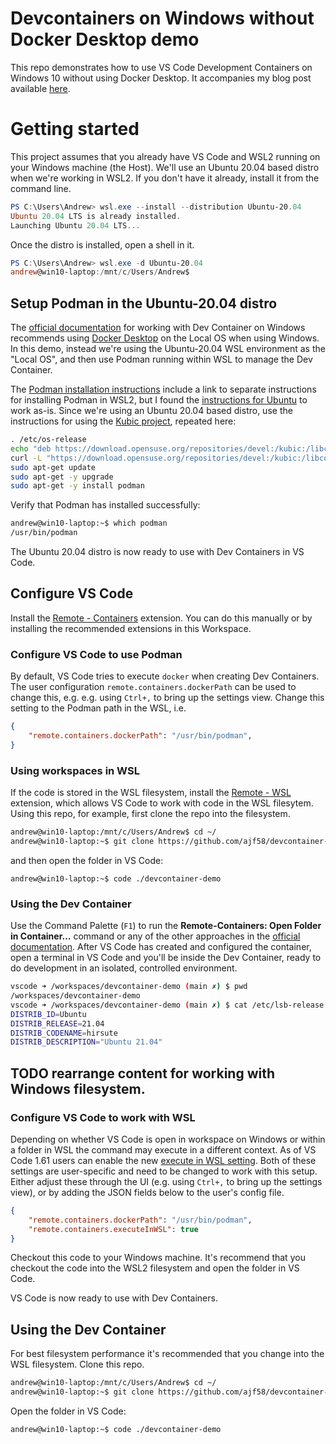 # Devcontainers on Windows without Docker Desktop demo

This repo demonstrates how to use VS Code Development Containers on Windows 10 without using Docker Desktop. It accompanies my blog post available [here](https://ajf58.github.io/).

# Getting started

This project assumes that you already have VS Code and WSL2 running on your Windows machine (the Host). We'll use an Ubuntu 20.04 based distro when we're working in WSL2. If you don't have it already, install it from the command line.

```powershell
PS C:\Users\Andrew> wsl.exe --install --distribution Ubuntu-20.04
Ubuntu 20.04 LTS is already installed.
Launching Ubuntu 20.04 LTS...
```
Once the distro is installed, open a shell in it. 
```powershell
PS C:\Users\Andrew> wsl.exe -d Ubuntu-20.04
andrew@win10-laptop:/mnt/c/Users/Andrew$
```

## Setup Podman in the Ubuntu-20.04 distro

The [official documentation](https://code.visualstudio.com/docs/remote/containers#_getting-started) for working with Dev Container on Windows recommends using [Docker Desktop](https://www.docker.com/products/docker-desktop) on the Local OS when using Windows. In this demo, instead we're using the Ubuntu-20.04 WSL environment as the "Local OS", and then use Podman running within WSL to manage the Dev Container.

The [Podman installation instructions](https://podman.io/getting-started/installation) include a link to separate instructions for installing Podman in WSL2, but I found the [instructions for Ubuntu](https://podman.io/getting-started/installation#linux-distributions) to work as-is. Since we're using an Ubuntu 20.04 based distro, use the instructions for using the [Kubic project](https://build.opensuse.org/package/show/devel:kubic:libcontainers:stable/podman), repeated here:

```bash
. /etc/os-release
echo "deb https://download.opensuse.org/repositories/devel:/kubic:/libcontainers:/stable/xUbuntu_${VERSION_ID}/ /" | sudo tee /etc/apt/sources.list.d/devel:kubic:libcontainers:stable.list
curl -L "https://download.opensuse.org/repositories/devel:/kubic:/libcontainers:/stable/xUbuntu_${VERSION_ID}/Release.key" | sudo apt-key add -
sudo apt-get update
sudo apt-get -y upgrade
sudo apt-get -y install podman
```
Verify that Podman has installed successfully:
```bash
andrew@win10-laptop:~$ which podman
/usr/bin/podman
```

The Ubuntu 20.04 distro is now ready to use with Dev Containers in VS Code.

## Configure VS Code 

Install the [Remote - Containers](https://marketplace.visualstudio.com/items?itemName=ms-vscode-remote.remote-containers) extension. You can do this manually or by installing the recommended extensions in this Workspace.

### Configure VS Code to use Podman

By default, VS Code tries to execute `docker` when creating Dev Containers. The user configuration `remote.containers.dockerPath` can be used to change this, e.g. e.g. using `Ctrl+,` to bring up the settings view. Change this setting to the Podman path in the WSL, i.e.
```json
{
    "remote.containers.dockerPath": "/usr/bin/podman",
}
```

### Using workspaces in WSL

If the code is stored in the WSL filesystem, install the [Remote - WSL](https://marketplace.visualstudio.com/items?itemName=ms-vscode-remote.remote-wsl) extension, which allows VS Code to work with code in the WSL filesytem. Using this repo, for example, first clone the repo into the filesystem.
```bash
andrew@win10-laptop:/mnt/c/Users/Andrew$ cd ~/
andrew@win10-laptop:~$ git clone https://github.com/ajf58/devcontainer-demo.git
```
and then open the folder in VS Code:
```
andrew@win10-laptop:~$ code ./devcontainer-demo
```

### Using the Dev Container

Use the Command Palette (`F1`) to run the __Remote-Containers: Open Folder in Container...__ command or any of the other approaches in the [official documentation](https://code.visualstudio.com/docs/remote/containers#_quick-start-open-an-existing-folder-in-a-container). After VS Code has created and configured the container, open a terminal in VS Code and you'll be inside the Dev Container, ready to do development in an isolated, controlled environment.
```bash
vscode ➜ /workspaces/devcontainer-demo (main ✗) $ pwd
/workspaces/devcontainer-demo
vscode ➜ /workspaces/devcontainer-demo (main ✗) $ cat /etc/lsb-release 
DISTRIB_ID=Ubuntu
DISTRIB_RELEASE=21.04
DISTRIB_CODENAME=hirsute
DISTRIB_DESCRIPTION="Ubuntu 21.04"
```

## TODO rearrange content for working with Windows filesystem.

### Configure VS Code to work with WSL


Depending on whether VS Code is open in workspace on Windows or within a folder in WSL the command may execute in a different context. As of VS Code 1.61 users can enable the new [execute in WSL setting](https://github.com/microsoft/vscode-docs/blob/main/remote-release-notes/v1_61.md#execute-in-wsl-setting). Both of these settings are user-specific and need to be changed to work with this setup. Either adjust these through the UI (e.g. using `Ctrl+,` to bring up the settings view), or by adding the JSON fields below to the user's config file.
```json
{
    "remote.containers.dockerPath": "/usr/bin/podman",
    "remote.containers.executeInWSL": true
}
```

Checkout this code to your Windows machine. It's recommend that you checkout the code into the WSL2 filesystem and open the folder in VS Code.


VS Code is now ready to use with Dev Containers.

## Using the Dev Container 

For best filesystem performance it's recommended that you change into the WSL filesystem. Clone this repo.
```sh
andrew@win10-laptop:/mnt/c/Users/Andrew$ cd ~/
andrew@win10-laptop:~$ git clone https://github.com/ajf58/devcontainer-demo.git
```
Open the folder in VS Code:
```
andrew@win10-laptop:~$ code ./devcontainer-demo
```

